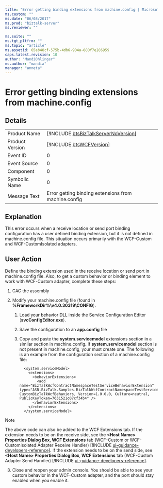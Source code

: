```yaml
---
title: "Error getting binding extensions from machine.config | Microsoft Docs"
ms.custom: ""
ms.date: "06/08/2017"
ms.prod: "biztalk-server"
ms.reviewer: ""

ms.suite: ""
ms.tgt_pltfrm: ""
ms.topic: "article"
ms.assetid: 65ab48cf-575b-4db6-984a-880f7e286959
caps.latest.revision: 10
author: "MandiOhlinger"
ms.author: "mandia"
manager: "anneta"
---
```

# Error getting binding extensions from machine.config
## Details  
  
|                 |                                                                                     |
|-----------------|-------------------------------------------------------------------------------------|
|  Product Name   | [!INCLUDE [btsBizTalkServerNoVersion](../includes/btsbiztalkservernoversion-md.md)] |
| Product Version |             [!INCLUDE [btsWCFVersion](../includes/btswcfversion-md.md)]             |
|    Event ID     |                                          0                                          |
|  Event Source   |                                          0                                          |
|    Component    |                                          0                                          |
|  Symbolic Name  |                                          0                                          |
|  Message Text   |                Error getting binding extensions from machine.config                 |
  
## Explanation  
 This error occurs when a  receive location or send port binding configuration has a user defined binding extension, but it is not defined in machine.config file. This situation occurs primarily with the WCF-Custom and WCF-CustomIsolated adapters.  
  
## User Action  
 Define the binding extension used in the receive location or send port in machine.config file. Also, to get a custom behavior or binding element to work with WCF-Custom adapter, complete these steps:  
  
1.  GAC the assembly  
  
2.  Modify your machine.config file (found in **%FrameworkDir%\v4.0.30319\CONFIG**).  
  
    1.  Load your behavior DLL inside the Service Configuration Editor (**svcConfigEditor.exe**).  
  
    2.  Save the configuration to an **app.config** file  
  
    3.  Copy and paste the **system.servicemodel** extensions section in a similar section in machine.config. If **system.servicemodel** section is not present in machine.config, your must create one. The following is an example from the configuration section of a machine.config file:  
  
        ```  
          <system.serviceModel>  
            <extensions>  
              <behaviorExtensions>  
                <add name="BizTalkWcfContractNamespaceTestServiceBehaviorExtension" type="ASB.BizTalk.Samples.BizTalkWcfContractNamespaceTestServiceBehaviorExtension, CustomBizTalkWcfBehaviors, Version=1.0.0.0, Culture=neutral, PublicKeyToken=7631521c07cf34b4" />  
              </behaviorExtensions>  
            </extensions>  
          </system.serviceModel>  
        ```  
  
> [!NOTE]
>  The above code can also be added to the WCF Extensions tab. If the extension needs to be on the receive side, see the <strong>\<Host Name\> Properties Dialog Box, WCF Extensions</strong> tab (WCF-Custom or WCF-CustomIsolated Adapter Receive Handler) [!INCLUDE [ui-guidance-developers-reference](../includes/ui-guidance-developers-reference.md)]. If the extension needs to be on the send side, see <strong>\<Host Name\> Properties Dialog Box, WCF Extensions</strong> tab (WCF-Custom Adapter Send Handler) [!INCLUDE [ui-guidance-developers-reference](../includes/ui-guidance-developers-reference.md)].  
  
 3. Close and reopen your admin console. You should be able to see your custom behavior in the WCF-Custom adapter, and the port should stay enabled when you enable it.
